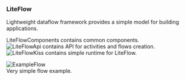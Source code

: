 ### LiteFlow
Lightweight dataflow framework provides a simple model for building applications.

LiteFlowComponents contains common components.
<br>
![LiteFlowApi](../../../LiteFlowApi) contains API for activities and flows creation.
<br>
![LiteFlowKiss](../../../LiteFlowKiss) contains simple runtime for LiteFlow.
<br>

![ExampleFlow](../../../LiteFlowApi/tree/master/docs/images/ConvertAddNumbersFlow.png)
<br>
Very simple flow example.
